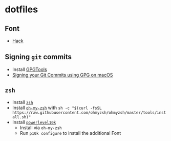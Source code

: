 # dotfiles

## Font

* [Hack](https://sourcefoundry.org/hack/)

## Signing `git` commits

* Install [GPGTools](https://gpgtools.org/)
* [Signing your Git Commits using GPG on macOS](https://gist.github.com/troyfontaine/18c9146295168ee9ca2b30c00bd1b41e)

## `zsh`

* Install [`zsh`](https://github.com/ohmyzsh/ohmyzsh/wiki/Installing-ZSH)
* Install [`oh-my-zsh`](https://github.com/ohmyzsh/ohmyzsh) with
    `sh -c "$(curl -fsSL https://raw.githubusercontent.com/ohmyzsh/ohmyzsh/master/tools/install.sh)"`
* Install [`powerlevel10k`](https://github.com/romkatv/powerlevel10k)
  * Install via `oh-my-zsh`
  * Run `p10k configure` to install the additional Font
